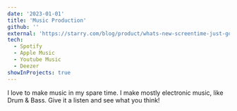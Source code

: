 ```yaml
---
date: '2023-01-01'
title: 'Music Production'
github: ''
external: 'https://starry.com/blog/product/whats-new-screentime-just-got-better-for-parents'
tech:
  - Spotify
  - Apple Music
  - Youtube Music
  - Deezer
showInProjects: true
---
```


I love to make music in my spare time. I make mostly electronic music, like Drum & Bass. Give it a listen and see what you think!
